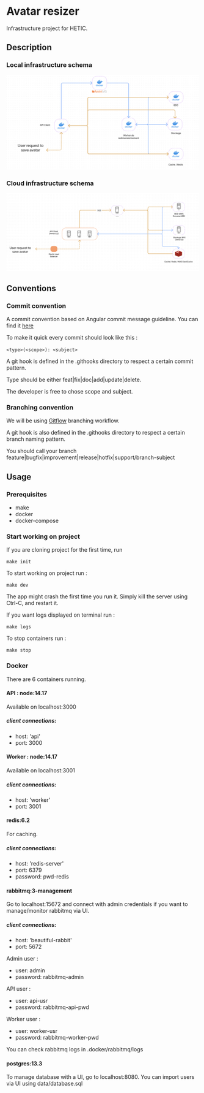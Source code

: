 # Avatar resizer

Infrastructure project for HETIC.

## Description

### Local infrastructure schema
![local-infra](./docs/local-infra.jpg)

### Cloud infrastructure schema
![cloud-infra](./docs/cloud-infra.jpg)

## Conventions

### Commit convention

A commit convention based on Angular commit message guideline. You can find it [here](https://gist.github.com/brianclements/841ea7bffdb01346392c)

To make it quick every commit should look like this :

`<type>(<scope>): <subject>`

A git hook is defined in the .githooks directory to respect a certain commit pattern.

Type should be either feat|fix|doc|add|update|delete.

The developer is free to chose scope and subject.

### Branching convention

We will be using [Gitflow](https://www.atlassian.com/git/tutorials/comparing-workflows/gitflow-workflow) branching workflow.

A git hook is also defined in the .githooks directory to respect a certain branch naming pattern.

You should call your branch feature|bugfix|improvement|release|hotfix|support/branch-subject

## Usage

### Prerequisites

* make 
* docker 
* docker-compose 

### Start working on project

If you are cloning project for the first time, run
```
make init
```

To start working on project run :
```
make dev
```

The app might crash the first time you run it. Simply kill the server using Ctrl-C, and restart it.

If you want logs displayed on terminal run :
```
make logs
```

To stop containers run :
```
make stop
```

### Docker

There are 6 containers running.

#### API : node:14.17

Available on localhost:3000

##### client connections:

* host: 'api'
* port: 3000

#### Worker : node:14.17

Available on localhost:3001

##### client connections:

* host: 'worker'
* port: 3001

#### redis:6.2 

For caching. 

##### client connections:

* host: 'redis-server'
* port: 6379
* password: pwd-redis

#### rabbitmq:3-management

Go to localhost:15672 and connect with admin credentials if you want to manage/monitor rabbitmq via UI.

##### client connections:

* host: 'beautiful-rabbit'
* port: 5672

Admin user :
* user: admin
* password: rabbitmq-admin

API user :
* user: api-usr
* password: rabbitmq-api-pwd

Worker user : 
* user: worker-usr
* password: rabbitmq-worker-pwd

You can check rabbitmq logs in .docker/rabbitmq/logs

#### postgres:13.3

To manage database with a UI, go to localhost:8080. You can import users via UI using data/database.sql
